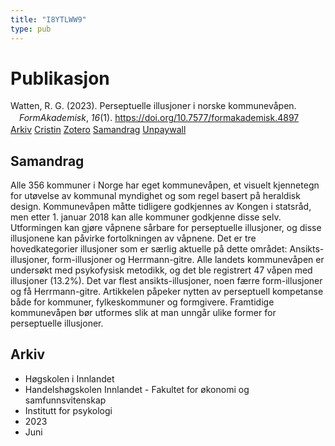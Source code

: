 ```yaml
---
title: "I8YTLWW9"
type: pub
---
```

<h1>Publikasjon</h1>
<article id="csl-bib-container-I8YTLWW9" class="csl-bib-container">
  <div class="csl-bib-body" style="line-height: 1.35; padding-left: 1em; text-indent:-1em;">
  <div class="csl-entry">Watten, R. G. (2023). Perseptuelle illusjoner i norske kommunev&#xE5;pen. <i>FormAkademisk</i>, <i>16</i>(1). <a href="https://doi.org/10.7577/formakademisk.4897">https://doi.org/10.7577/formakademisk.4897</a></div>
</div>
  <div class="csl-bib-buttons">
    <a href="#taxonomy-article-I8YTLWW9" class="csl-bib-button">Arkiv</a>
    <a href="https://app.cristin.no/results/show.jsf?id=2153299" alt="Cristin URL" class="csl-bib-button">Cristin</a>
    <a href="http://zotero.org/groups/5402882/items/I8YTLWW9" alt="Zotero URL" class="csl-bib-button">Zotero</a>
    <a href="#abstract-article-I8YTLWW9" class="csl-bib-button">Samandrag</a>
    <a href="https://journals.oslomet.no/index.php/formakademisk/article/download/4897/4604" class="csl-bib-button">Unpaywall</a>
  </div>
  <div id="csl-bib-meta-container-I8YTLWW9"></div>
</article>
<div id="csl-bib-meta-I8YTLWW9" class="csl-bib-meta">
  <article id="abstract-article-I8YTLWW9" class="abstract-article">
    <h1>Samandrag</h1>
    Alle 356 kommuner i Norge har eget kommunevåpen, et visuelt kjennetegn for utøvelse av kommunal myndighet og som regel basert på heraldisk design. Kommunevåpen måtte tidligere godkjennes av Kongen i statsråd, men etter 1. januar 2018 kan alle kommuner godkjenne disse selv. Utformingen kan gjøre våpnene sårbare for perseptuelle illusjoner, og disse illusjonene kan påvirke fortolkningen av våpnene. Det er tre hovedkategorier illusjoner som er særlig aktuelle på dette området: Ansikts-illusjoner, form-illusjoner og Herrmann-gitre. Alle landets kommunevåpen er undersøkt med psykofysisk metodikk, og det ble registrert 47 våpen med illusjoner (13.2%). Det var flest ansikts-illusjoner, noen færre form-illusjoner og få Herrmann-gitre. Artikkelen påpeker nytten av perseptuell kompetanse både for kommuner, fylkeskommuner og formgivere. Framtidige kommunevåpen bør utformes slik at man unngår ulike former for perseptuelle illusjoner.
  </article>
  <article id="taxonomy-article-I8YTLWW9" class="taxonomy-article">
    <h1>Arkiv</h1>
    <ul>
      <li>Høgskolen i Innlandet</li>
      <li>Handelshøgskolen Innlandet - Fakultet for økonomi og samfunnsvitenskap</li>
      <li>Institutt for psykologi</li>
      <li>2023</li>
      <li>Juni</li>
    </ul>
  </article>
</div>
